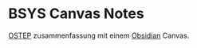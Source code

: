 # BSYS Canvas Notes

[OSTEP](https://pages.cs.wisc.edu/~remzi/OSTEP/) zusammenfassung mit einem [Obsidian](https://obsidian.md/) Canvas.
